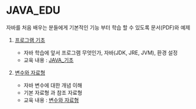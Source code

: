 # JAVA_EDU
자바를 처음 배우는 분들에게 기본적인 기능 부터 학습 할 수 있도록 문서(PDF)와 예제

1. [프로그램 기초](https://github.com/hyomee/JAVA_EDU/tree/main/FirstJava)
   - 자바 학습에 앞서 프로그램 무엇인가, 자바(JDK, JRE, JVM), 환경 설정 
   - 교육 내용 : [JAVA_기초](https://github.com/hyomee/JAVA_EDU/blob/main/FirstJava/JAVA_기초.pdf)

2. [변수와 자료형](https://github.com/hyomee/JAVA_EDU/tree/main/Variable) 
   - 자바 변수에 대한 개념 이해 
   - 기본 자료형 과 참조 자료형 
   - 교육 내용 : [변수와 자료형](https://github.com/hyomee/JAVA_EDU/blob/main/Variable/JAVA_변수자료형.pdf)
